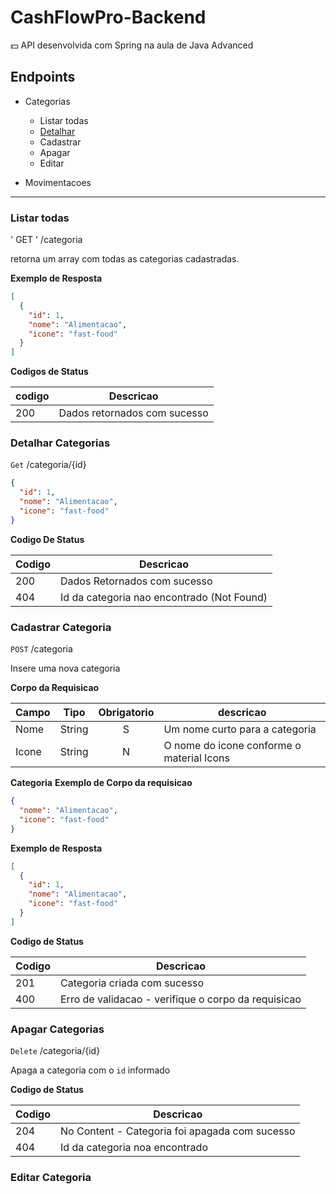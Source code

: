 # CashFlowPro-Backend
💵 API desenvolvida com Spring na aula de Java Advanced 

## Endpoints

- Categorias

  - Listar todas
  - [Detalhar](#Detalhar-Categorias)
  - Cadastrar
  - Apagar
  - Editar

- Movimentacoes

---

### Listar todas

' GET ' /categoria

retorna um array com todas as categorias cadastradas.

**Exemplo de Resposta**

```json
[
  {
    "id": 1,
    "nome": "Alimentacao",
    "icone": "fast-food"
  }
]
```

**Codigos de Status**

| codigo | Descricao                    |
| ------ | ---------------------------- |
| 200    | Dados retornados com sucesso |

### Detalhar Categorias

`Get` /categoria/{id}

```json
{
  "id": 1,
  "nome": "Alimentacao",
  "icone": "fast-food"
}
```

**Codigo De Status**

| Codigo | Descricao                                  |
| ------ | ------------------------------------------ |
| 200    | Dados Retornados com sucesso               |
| 404    | Id da categoria nao encontrado (Not Found) |

### Cadastrar Categoria

`POST` /categoria

Insere uma nova categoria

**Corpo da Requisicao**

| Campo | Tipo   | Obrigatorio | descricao                                 |
| ----- | ------ | :---------: | ----------------------------------------- |
| Nome  | String |      S      | Um nome curto para a categoria            |
| Icone | String |      N      | O nome do icone conforme o material Icons |

**Categoria**
**Exemplo de Corpo da requisicao**

```json
{
  "nome": "Alimentacao",
  "icone": "fast-food"
}
```

**Exemplo de Resposta**

```json
[
  {
    "id": 1,
    "nome": "Alimentacao",
    "icone": "fast-food"
  }
]
```

**Codigo de Status**

| Codigo | Descricao                                           |
| ------ | --------------------------------------------------- |
| 201    | Categoria criada com sucesso                        |
| 400    | Erro de validacao - verifique o corpo da requisicao |

### Apagar Categorias

`Delete` /categoria/{id}

Apaga a categoria com o `id` informado

**Codigo de Status**

| Codigo | Descricao                                      |
| ------ | ---------------------------------------------- |
| 204    | No Content - Categoria foi apagada com sucesso |
| 404    | Id da categoria noa encontrado                 |

### Editar Categoria
